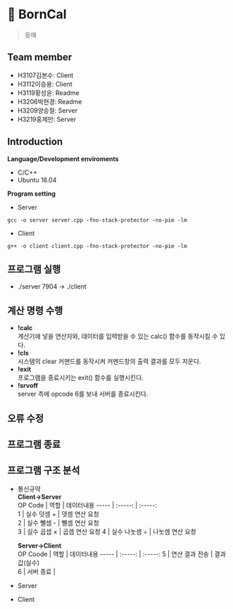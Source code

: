 # 🧮 BornCal    
> 응애
## Team member
* H3107김본수: Client  
* H3112이승용: Client  
* H3119황성윤: Readme  
* H3206박현경: Readme  
* H3209양승철: Server   
* H3219홍제만: Server  

## Introduction

**Language/Development enviroments**
* C/C++
* Ubuntu 18.04  
  
**Program setting**  
* Server  
```
gcc -o server server.cpp -fno-stack-protector -no-pie -lm
```  
* Client  
```  
g++ -o client client.cpp -fno-stack-protector -no-pie -lm
```  
## 프로그램 실행    
* ./server 7904 → ./client  
## 계산 명령 수행
* **!calc**   
계산기에 넣을 연산자와, 데이터를 입력받을 수 있는 calc() 함수를 동작시킬 수 있다.    
* **!cls**  
시스템의 clear 커맨드를 동작시켜 커멘드창의 출력 결과를 모두 지운다.  
* **!exit**  
프로그램을 종료시키는 exit() 함수를 실행시킨다.  
* **!srvoff**  
server 측에 opcode 6를 보내 서버를 종료시킨다.  
## 오류 수정

## 프로그램 종료

## 프로그램 구조 분석
* 통신규약  
**Client→Server**  
  OP Code | 역할 | 데이터내용 
  ----- | :-----: | :-----:  
  1 | 실수 덧셈 + | 뎃셈 연산 요청  
  2 | 실수 뺄셈 - | 뺄셈 연산 요청  
  3 | 실수 곱셉 × | 곱셈 연산 요청
  4 | 실수 나눗셈 ÷ | 나눗셈 연산 요청
  
  **Server→Client**  
  OP Coode | 역할 | 데이터내용
  ----- | :-----: | :-----:
  5 | 연산 결과 전송 | 결과값(실수)  
  6 | 서버 종료 |  
* Server
* Client
